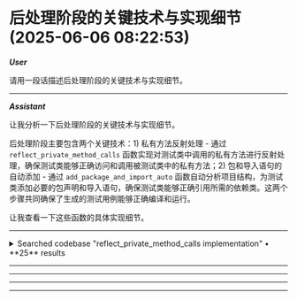 <!-- Generated by SpecStory -->

# 后处理阶段的关键技术与实现细节 (2025-06-06 08:22:53)

_**User**_

请用一段话描述后处理阶段的关键技术与实现细节。

---

_**Assistant**_

让我分析一下后处理阶段的关键技术与实现细节。

后处理阶段主要包含两个关键技术：1) 私有方法反射处理 - 通过 `reflect_private_method_calls` 函数实现对测试类中调用的私有方法进行反射处理，确保测试类能够正确访问和调用被测试类中的私有方法；2) 包和导入语句的自动添加 - 通过 `add_package_and_import_auto` 函数自动分析项目结构，为测试类添加必要的包声明和导入语句，确保测试类能够正确引用所需的依赖类。这两个步骤共同确保了生成的测试用例能够正确编译和运行。

让我查看一下这些函数的具体实现细节。


---

<details>
            <summary>Searched codebase "reflect_private_method_calls implementation" • **25** results</summary>
        
| File | Lines |
|------|-------|
| `post_process/private_method_reflect.py` | L255-260 |
| `post_process/private_method_reflect.py` | L348-350 |
| `post_process/private_method_reflect.py` | L189-206 |
| `post_process/private_method_reflect.py` | L146-169 |
| `post_process/private_method_reflect.py` | L169-189 |
| `post_process/private_method_reflect.py` | L206-229 |
| `post_process/private_method_reflect.py` | L229-255 |
| `post_process/private_method_reflect.py` | L121-146 |
| `post_process/private_method_reflect.py` | L86-104 |
| `post_process/private_method_reflect.py` | L104-121 |
| `post_process/private_method_reflect.py` | L260-348 |
| `post_process/private_method_reflect.py` | L43-86 |
| `post_process/private_contructor_to_builder.py` | L1-20 |
| `post_process/private_method_reflect.py` | L1-43 |
| `post_process/private_contructor_to_builder.py` | L61-69 |
| `post_process/private_contructor_to_builder.py` | L69-75 |
| `post_process/private_contructor_to_builder.py` | L20-61 |
| `post_process/convert_T_type.py` | L11-32 |
| `post_process/convert_T_type.py` | L1-11 |
| `post_process/overload_disambiguation_fix.py` | L120-148 |
| `post_process/overload_disambiguation_fix.py` | L94-120 |
| `post_process/package_import_add.py` | L1-51 |
| `post_process/overload_disambiguation_fix.py` | L9-43 |
| `post_process/overload_disambiguation_fix.py` | L60-94 |
| `post_process/package_import_add.py` | L170-206 |

</details>

---



---



---



---

